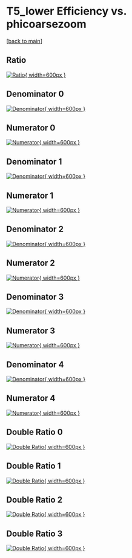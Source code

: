 # T5_lower Efficiency vs. phicoarsezoom

[[back to main](./)]



## Ratio

[![Ratio](../mtv/var/T5_lower_loweta_0_0_eff_phicoarsezoom.png){ width=600px }](../mtv/var/T5_lower_loweta_0_0_eff_phicoarsezoom.pdf)

## Denominator 0

[![Denominator](../mtv/den/T5_lower_loweta_0_0_eff_phicoarsezoom_den0.png){ width=600px }](../mtv/den/T5_lower_loweta_0_0_eff_phicoarsezoom_den0.pdf)

## Numerator 0

[![Numerator](../mtv/num/T5_lower_loweta_0_0_eff_phicoarsezoom_num0.png){ width=600px }](../mtv/num/T5_lower_loweta_0_0_eff_phicoarsezoom_num0.pdf)

## Denominator 1

[![Denominator](../mtv/den/T5_lower_loweta_0_0_eff_phicoarsezoom_den1.png){ width=600px }](../mtv/den/T5_lower_loweta_0_0_eff_phicoarsezoom_den1.pdf)

## Numerator 1

[![Numerator](../mtv/num/T5_lower_loweta_0_0_eff_phicoarsezoom_num1.png){ width=600px }](../mtv/num/T5_lower_loweta_0_0_eff_phicoarsezoom_num1.pdf)

## Denominator 2

[![Denominator](../mtv/den/T5_lower_loweta_0_0_eff_phicoarsezoom_den2.png){ width=600px }](../mtv/den/T5_lower_loweta_0_0_eff_phicoarsezoom_den2.pdf)

## Numerator 2

[![Numerator](../mtv/num/T5_lower_loweta_0_0_eff_phicoarsezoom_num2.png){ width=600px }](../mtv/num/T5_lower_loweta_0_0_eff_phicoarsezoom_num2.pdf)

## Denominator 3

[![Denominator](../mtv/den/T5_lower_loweta_0_0_eff_phicoarsezoom_den3.png){ width=600px }](../mtv/den/T5_lower_loweta_0_0_eff_phicoarsezoom_den3.pdf)

## Numerator 3

[![Numerator](../mtv/num/T5_lower_loweta_0_0_eff_phicoarsezoom_num3.png){ width=600px }](../mtv/num/T5_lower_loweta_0_0_eff_phicoarsezoom_num3.pdf)

## Denominator 4

[![Denominator](../mtv/den/T5_lower_loweta_0_0_eff_phicoarsezoom_den4.png){ width=600px }](../mtv/den/T5_lower_loweta_0_0_eff_phicoarsezoom_den4.pdf)

## Numerator 4

[![Numerator](../mtv/num/T5_lower_loweta_0_0_eff_phicoarsezoom_num4.png){ width=600px }](../mtv/num/T5_lower_loweta_0_0_eff_phicoarsezoom_num4.pdf)

## Double Ratio 0

[![Double Ratio](../mtv/ratio/T5_lower_loweta_0_0_eff_phicoarsezoom_ratio0.png){ width=600px }](../mtv/ratio/T5_lower_loweta_0_0_eff_phicoarsezoom_ratio0.pdf)

## Double Ratio 1

[![Double Ratio](../mtv/ratio/T5_lower_loweta_0_0_eff_phicoarsezoom_ratio1.png){ width=600px }](../mtv/ratio/T5_lower_loweta_0_0_eff_phicoarsezoom_ratio1.pdf)

## Double Ratio 2

[![Double Ratio](../mtv/ratio/T5_lower_loweta_0_0_eff_phicoarsezoom_ratio2.png){ width=600px }](../mtv/ratio/T5_lower_loweta_0_0_eff_phicoarsezoom_ratio2.pdf)

## Double Ratio 3

[![Double Ratio](../mtv/ratio/T5_lower_loweta_0_0_eff_phicoarsezoom_ratio3.png){ width=600px }](../mtv/ratio/T5_lower_loweta_0_0_eff_phicoarsezoom_ratio3.pdf)

